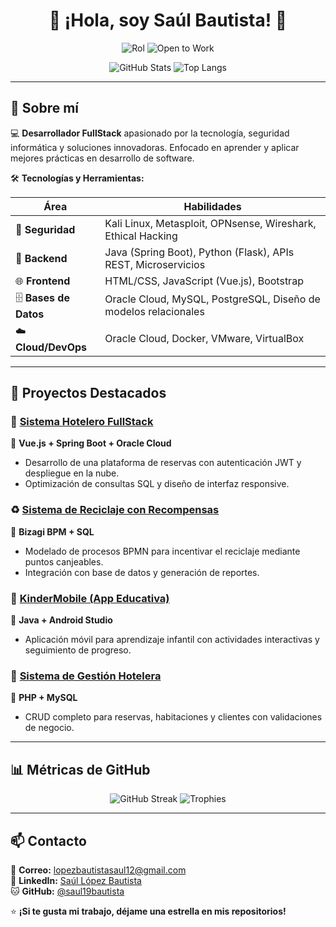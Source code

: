 <h1 align="center">👋 ¡Hola, soy Saúl Bautista! 🚀</h1>
<p align="center">
  <img src="https://img.shields.io/badge/Desarrollador%20FullStack-%F0%9F%92%BB-blue" alt="Rol"/>
  <img src="https://img.shields.io/badge/Open%20to%20Work-%F0%9F%92%BC-green" alt="Open to Work"/>
</p>

<p align="center">
  <img src="https://github-readme-stats.vercel.app/api?username=saul19bautista&show_icons=true&theme=tokyonight" alt="GitHub Stats"/>
  <img src="https://github-readme-stats.vercel.app/api/top-langs/?username=saul19bautista&layout=compact&theme=tokyonight" alt="Top Langs"/>
</p>

---

## 🌟 **Sobre mí**  
💻 **Desarrollador FullStack** apasionado por la tecnología, seguridad informática y soluciones innovadoras. Enfocado en aprender y aplicar mejores prácticas en desarrollo de software.  

🛠️ **Tecnologías y Herramientas:**  

| **Área**       | **Habilidades**                                                                                     |
|----------------|----------------------------------------------------------------------------------------------------|
| 🔐 **Seguridad**  | Kali Linux, Metasploit, OPNsense, Wireshark, Ethical Hacking                                      |
| 💾 **Backend**    | Java (Spring Boot), Python (Flask), APIs REST, Microservicios                                      |
| 🌐 **Frontend**   | HTML/CSS, JavaScript (Vue.js), Bootstrap                                                           |
| 🗄️ **Bases de Datos** | Oracle Cloud, MySQL, PostgreSQL, Diseño de modelos relacionales                                   |
| ☁️ **Cloud/DevOps**  | Oracle Cloud, Docker, VMware, VirtualBox                                                        |

---

## 🚀 **Proyectos Destacados**  

### 🔐 [Sistema Hotelero FullStack](https://github.com/saul19bautista/hotel-web)  
📌 **Vue.js + Spring Boot + Oracle Cloud**  
- Desarrollo de una plataforma de reservas con autenticación JWT y despliegue en la nube.  
- Optimización de consultas SQL y diseño de interfaz responsive.  

### ♻️ [Sistema de Reciclaje con Recompensas](https://github.com/saul19bautista/proyecto-reciclaje-bizagi)  
📌 **Bizagi BPM + SQL**  
- Modelado de procesos BPMN para incentivar el reciclaje mediante puntos canjeables.  
- Integración con base de datos y generación de reportes.  

### 📱 [KinderMobile (App Educativa)](https://github.com/saul19bautista/kinder-mobile)  
📌 **Java + Android Studio**  
- Aplicación móvil para aprendizaje infantil con actividades interactivas y seguimiento de progreso.  

### 🏨 [Sistema de Gestión Hotelera](https://github.com/saul19bautista/hotel-php)  
📌 **PHP + MySQL**  
- CRUD completo para reservas, habitaciones y clientes con validaciones de negocio.  

---

## 📊 **Métricas de GitHub**  
<p align="center">
  <img src="https://github-readme-streak-stats.herokuapp.com/?user=saul19bautista&theme=tokyonight" alt="GitHub Streak"/>
  <img src="https://github-profile-trophy.vercel.app/?username=saul19bautista&theme=onedark" alt="Trophies"/>
</p>

---

## 📫 **Contacto**  
📧 **Correo:** [lopezbautistasaul12@gmail.com](mailto:lopezbautistasaul12@gmail.com)  
🔗 **LinkedIn:** [Saúl López Bautista](https://www.linkedin.com/in/saúl-lópez-bautista-a845132a4)  
🐱 **GitHub:** [@saul19bautista](https://github.com/saul19bautista)  

⭐ **¡Si te gusta mi trabajo, déjame una estrella en mis repositorios!**  
